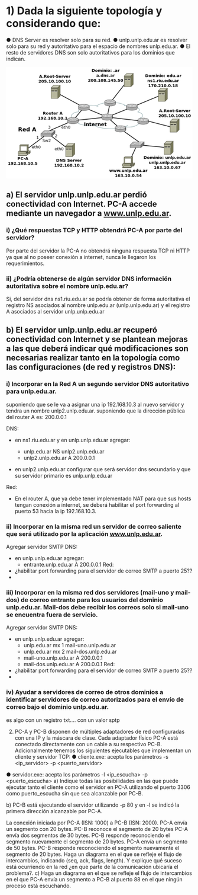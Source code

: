 # 1) Dada la siguiente topología y considerando que:
● DNS Server es resolver solo para su red.
● unlp.unlp.edu.ar es resolver solo para su red y autoritativo para el espacio de nombres unlp.edu.ar.
● El resto de servidores DNS son solo autoritativos para los dominios que indican.

![Topologia de redes](images/image-17.png)

## a) El servidor unlp.unlp.edu.ar perdió conectividad con Internet. PC-A accede mediante un navegador a www.unlp.edu.ar.
### i) ¿Qué respuestas TCP y HTTP obtendrá PC-A por parte del servidor?
Por parte del servidor la PC-A no obtendrá ninguna respuesta TCP ni HTTP ya que al no poseer conexión a internet, nunca le llegaron los requerimientos.

### ii) ¿Podría obtenerse de algún servidor DNS información autoritativa sobre el nombre unlp.edu.ar?
Si, del servidor dns ns1.riu.edu.ar se podría obtener de forma autoritativa el registro NS asociados al nombre unlp.edu.ar (unlp.unlp.edu.ar) y el registro A asociados al servidor unlp.unlp.edu.ar
<!-- Segun mis tests, no es autoritativa -->

## b) El servidor unlp.unlp.edu.ar recuperó conectividad con Internet y se plantean mejoras a las que deberá indicar qué modificaciones son necesarias realizar tanto en la topología como las configuraciones (de red y registros DNS):

### i) Incorporar en la Red A un segundo servidor DNS autoritativo para unlp.edu.ar.

suponiendo que se le va a asignar una ip 192.168.10.3 al nuevo servidor y tendra un nombre unlp2.unlp.edu.ar.
suponiendo que la dirección pública del router A es: 200.0.0.1

DNS:
- en ns1.riu.edu.ar y en unlp.unlp.edu.ar agregar:
  - unlp.edu.ar NS unlp2.unlp.edu.ar
  - unlp2.unlp.edu.ar A 200.0.0.1

- en unlp2.unlp.edu.ar configurar que será servidor dns secundario y que su servidor primario es unlp.unlp.edu.ar

Red:
- En el router A, que ya debe tener implementado NAT para que sus hosts tengan conexión a internet, se deberá habilitar el port forwarding al puerto 53 hacia la ip 192.168.10.3. 


<!-- smtp: para recibir un mail, necesito mx y a, para enviar solo a -->
### ii) Incorporar en la misma red un servidor de correo saliente que será utilizado por la aplicación www.unlp.edu.ar.
Agregar servidor SMTP
DNS: 
- en unlp.unlp.edu.ar agregar:
  - entrante.unlp.edu.ar A 200.0.0.1
Red:
- ¿habilitar port forwarding para el servidor de correo SMTP a puerto 25?? 
- 
### iii) Incorporar en la misma red dos servidores (mail-uno y mail-dos) de correo entrante para los usuarios del dominio unlp.edu.ar. Mail-dos debe recibir los correos solo si mail-uno se encuentra fuera de servicio.

Agregar servidor SMTP
DNS: 
- en unlp.unlp.edu.ar agregar:
  - unlp.edu.ar mx 1 mail-uno.unlp.edu.ar
  - unlp.edu.ar mx 2 mail-dos.unlp.edu.ar
  - mail-uno.unlp.edu.ar A 200.0.0.1
  - mail-dos.unlp.edu.ar A 200.0.0.1
Red:
- ¿habilitar port forwarding para el servidor de correo SMTP a puerto 25?? 
- 

### iv) Ayudar a servidores de correo de otros dominios a identificar servidores de correo autorizados para el envío de correo bajo el dominio unlp.edu.ar.

es algo con un registro txt.... con un valor sptp




2. PC-A y PC-B disponen de múltiples adaptadores de red
configuradas con una IP y la máscara de clase. Cada adaptador
físico PC-A está conectado directamente con un cable a su
respectivo PC-B.
Adicionalmente tenemos los siguientes ejecutables que
implementan un cliente y servidor TCP:
●
cliente.exe: acepta los parámetros -s <ip_servidor> -p <puerto_servidor>



●
servidor.exe: acepta los parámetros -l <ip_escucha> -p <puerto_escucha>
a) Indique todas las posibilidades en las que puede ejecutar tanto el cliente como el servidor en PC-A
utilizando el puerto 3306 como puerto_escucha sin que sea alcanzable por PC-B.


<!-- 




 -->


b) PC-B está ejecutando el servidor utilizando -p 80 y en -l se indicó la primera dirección alcanzable
por PC-A.

La conexión iniciada por PC-A (ISN: 1000) a PC-B (ISN: 2000).
PC-A envía un segmento con 20 bytes.
PC-B reconoce el segmento de 20 bytes
PC-A envía dos segmentos de 30 bytes.
PC-B responde reconociendo el segmento nuevamente el segmento de 20 bytes.
PC-A envía un segmento de 50 bytes.
PC-B responde reconociendo el segmento nuevamente el segmento de 20 bytes.
Haga un diagrama en el que se refleje el flujo de intercambios, indicando (seq, ack, flags, length). Y
explique qué suceso está ocurriendo en la red ¿en que parte de la comunicación ubicaría el problema?.
c) Haga un diagrama en el que se refleje el flujo de intercambios en el que PC-A envía un segmento a
PC-B al puerto 88 en el que ningún proceso está escuchando.